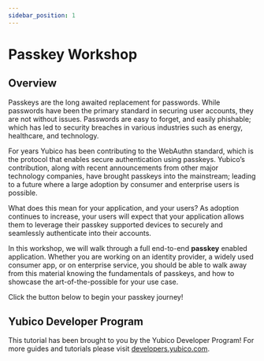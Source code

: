 ```yaml
---
sidebar_position: 1
---
```


# Passkey Workshop

## Overview

Passkeys are the long awaited replacement for passwords. While passwords have been the primary standard in securing user accounts, they are not without issues. Passwords are easy to forget, and easily phishable; which has led to security breaches in various industries such as energy, healthcare, and technology.

For years Yubico has been contributing to the WebAuthn standard, which is the protocol that enables secure authentication using passkeys. Yubico’s contribution, along with recent announcements from other major technology companies, have brought passkeys into the mainstream; leading to a future where a large adoption by consumer and enterprise users is possible.

What does this mean for your application, and your users? As adoption continues to increase, your users will expect that your application allows them to leverage their passkey supported devices to securely and seamlessly authenticate into their accounts.

In this workshop, we will walk through a full end-to-end **passkey** enabled application. Whether you are working on an identity provider, a widely used consumer app, or on enterprise service, you should be able to walk away from this material knowing the fundamentals of passkeys, and how to showcase the art-of-the-possible for your use case.

Click the button below to begin your passkey journey!

## Yubico Developer Program

This tutorial has been brought to you by the Yubico Developer Program! For more guides and tutorials please visit [developers.yubico.com](developers.yubico.com).
